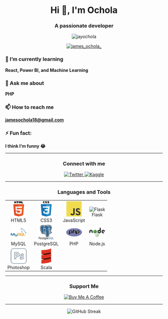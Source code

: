 <h1 align="center">Hi 👋, I'm Ochola</h1>
<h3 align="center">A passionate developer</h3>

<p align="center">
  <img src="https://komarev.com/ghpvc/?username=jayochola&label=Profile%20views&color=0e75b6&style=flat" alt="jayochola" />
</p>

<p align="center">
  <a href="https://twitter.com/james_ochola_" target="blank">
    <img src="https://img.shields.io/twitter/follow/james_ochola_?logo=twitter&style=for-the-badge" alt="james_ochola_" />
  </a>
</p>

### 🌱 I’m currently learning 
**React, Power BI, and Machine Learning**

### 💬 Ask me about 
**PHP**

### 📫 How to reach me 
**jamesochola18@gmail.com**

### ⚡ Fun fact: 
**I think I’m funny 😂**

---

<h3 align="center">Connect with me</h3>
<p align="center">
  <a href="https://twitter.com/james_ochola_" target="blank">
    <img src="https://raw.githubusercontent.com/rahuldkjain/github-profile-readme-generator/master/src/images/icons/Social/twitter.svg" alt="Twitter" height="30" width="40" />
  </a>
  <a href="https://kaggle.com/jamesochola1" target="blank">
    <img src="https://raw.githubusercontent.com/rahuldkjain/github-profile-readme-generator/master/src/images/icons/Social/kaggle.svg" alt="Kaggle" height="30" width="40" />
  </a>
</p>

---

<h3 align="center">Languages and Tools</h3>

<table align="center">
  <tr>
    <td align="center">
      <img src="https://raw.githubusercontent.com/devicons/devicon/master/icons/html5/html5-original-wordmark.svg" alt="HTML5" width="50" height="50" /><br>HTML5
    </td>
    <td align="center">
      <img src="https://raw.githubusercontent.com/devicons/devicon/master/icons/css3/css3-original-wordmark.svg" alt="CSS3" width="50" height="50" /><br>CSS3
    </td>
    <td align="center">
      <img src="https://raw.githubusercontent.com/devicons/devicon/master/icons/javascript/javascript-original.svg" alt="JavaScript" width="50" height="50" /><br>JavaScript
    </td>
    <td align="center">
      <img src="https://www.vectorlogo.zone/logos/pocoo_flask/pocoo_flask-icon.svg" alt="Flask" width="50" height="50" /><br>Flask
    </td>
  </tr>
  <tr>
    <td align="center">
      <img src="https://raw.githubusercontent.com/devicons/devicon/master/icons/mysql/mysql-original-wordmark.svg" alt="MySQL" width="50" height="50" /><br>MySQL
    </td>
    <td align="center">
      <img src="https://raw.githubusercontent.com/devicons/devicon/master/icons/postgresql/postgresql-original-wordmark.svg" alt="PostgreSQL" width="50" height="50" /><br>PostgreSQL
    </td>
    <td align="center">
      <img src="https://raw.githubusercontent.com/devicons/devicon/master/icons/php/php-original.svg" alt="PHP" width="50" height="50" /><br>PHP
    </td>
    <td align="center">
      <img src="https://raw.githubusercontent.com/devicons/devicon/master/icons/nodejs/nodejs-original-wordmark.svg" alt="Node.js" width="50" height="50" /><br>Node.js
    </td>
  </tr>
  <tr>
    <td align="center">
      <img src="https://raw.githubusercontent.com/devicons/devicon/master/icons/photoshop/photoshop-line.svg" alt="Photoshop" width="50" height="50" /><br>Photoshop
    </td>
    <td align="center">
      <img src="https://raw.githubusercontent.com/devicons/devicon/master/icons/scala/scala-original.svg" alt="Scala" width="50" height="50" /><br>Scala
    </td>
    <td align="center"> 
      <!-- Add extra tools if needed -->
    </td>
    <td align="center"> 
      <!-- Add extra tools if needed -->
    </td>
  </tr>
</table>

---

<h3 align="center">Support Me</h3>
<p align="center">
  <a href="https://www.buymeacoffee.com/ocholajay">
    <img src="https://cdn.buymeacoffee.com/buttons/v2/default-yellow.png" height="50" width="210" alt="Buy Me A Coffee" />
  </a>
</p>

---

<p align="center">
  <img src="https://github-readme-streak-stats.herokuapp.com/?user=jayochola&" alt="GitHub Streak" />
</p>
